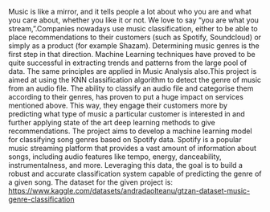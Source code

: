 Music is like a mirror, and it tells people a lot about who you are and what you care about, whether you like it or not. We love to say “you are what you stream,”.Companies nowadays use music classification, either to be able to place recommendations to their customers (such as Spotify, Soundcloud) or simply as a product (for example Shazam). Determining music genres is the first step in that direction. Machine Learning techniques have proved to be quite successful in extracting trends and patterns from the large pool of data. The same principles are applied in Music Analysis also.This project is aimed at using the KNN classification algorithm to detect the genre of music from an audio file. The ability to classify an audio file and categorise them according to their genres, has proven to put a huge impact on services mentioned above. This way, they engage their customers more by predicting what type of music a particular customer is interested in and further applying state of the art deep learning methods to give recommendations.
The project aims to develop a machine learning model for classifying song genres based on Spotify data. Spotify is a popular music streaming platform that provides a vast amount of information about songs, including audio features like tempo, energy, danceability, instrumentalness, and more. Leveraging this data, the goal is to build a robust and accurate classification system capable of predicting the genre of a given song.
The dataset for the given project is: https://www.kaggle.com/datasets/andradaolteanu/gtzan-dataset-music-genre-classification
